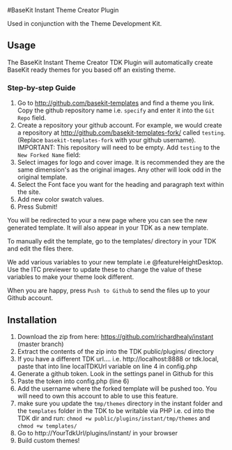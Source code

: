 #BaseKit Instant Theme Creator Plugin

Used in conjunction with the Theme Development Kit.

## Usage

The BaseKit Instant Theme Creator TDK Plugin will automatically create BaseKit ready themes for you based off an existing theme.

### Step-by-step Guide

1. Go to http://github.com/basekit-templates and find a theme you link. Copy the github repository name i.e. `specify` and enter it into the `Git Repo` field.
2. Create a repository your github account. For example, we would create a repository at http://github.com/basekit-templates-fork/ called `testing`. (Replace `basekit-templates-fork` with your github username). IMPORTANT: This repository will need to be empty. Add `testing` to the `New Forked Name` field:
3. Select images for logo and cover image. It is recommended they are the same dimension's as the original images. Any other will look odd in the original template.
4. Select the Font face you want for the heading and paragraph text within the site.
5. Add new color swatch values.
6. Press Submit!

You will be redirected to your a new page where you can see the new generated template. It will also appear in your TDK as a new template.

To manually edit the template, go to the templates/ directory in your TDK and edit the files there.

We add various variables to your new template i.e @featureHeightDesktop. Use the ITC previewer to update these to change the value of these variables to make your theme look different.

When you are happy, press `Push to Github` to send the files up to your Github account.

## Installation 

1. Download the zip from here: https://github.com/richardhealy/instant (master branch)
2. Extract the contents of the zip into the  TDK public/plugins/ directory
3. If you have a different TDK url.... i.e. http://localhost:8888 or tdk.local, paste that into line localTDKUrl variable on line 4 in config.php
4. Generate a github token. Look in the settings panel in Github for this
5. Paste the token into config.php (line 6)
6. Add the username where the forked template will be pushed too. You will need to own this account to able to use this feature.
6. make sure you update the `tmp/themes` directory in the instant folder and the `templates` folder in the TDK to be writable via PHP i.e. cd into the TDK dir and run: `chmod +w public/plugins/instant/tmp/themes` and `chmod +w templates/`  
7. Go to  http://YourTdkUrl/plugins/instant/ in your browser
8. Build custom themes!
